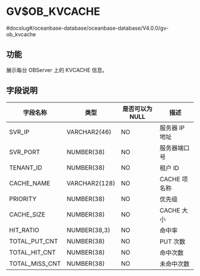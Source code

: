 GV$OB_KVCACHE 
==================================
#docslug#/oceanbase-database/oceanbase-database/V4.0.0/gv-ob_kvcache


功能 
-------------------

展示每台 OBServer 上的 KVCACHE 信息。

字段说明 
----------------------



|      字段名称      |      类型       | 是否可以为 NULL |    描述     |
|----------------|---------------|------------|-----------|
| SVR_IP         | VARCHAR2(46)  | NO         | 服务器 IP 地址 |
| SVR_PORT       | NUMBER(38)    | NO         | 服务器端口号    |
| TENANT_ID      | NUMBER(38)    | NO         | 租户 ID     |
| CACHE_NAME     | VARCHAR2(128) | NO         | CACHE 项名称 |
| PRIORITY       | NUMBER(38)    | NO         | 优先级       |
| CACHE_SIZE     | NUMBER(38)    | NO         | CACHE 大小  |
| HIT_RATIO      | NUMBER(38,3)  | NO         | 命中率       |
| TOTAL_PUT_CNT  | NUMBER(38)    | NO         | PUT 次数    |
| TOTAL_HIT_CNT  | NUMBER(38)    | NO         | 命中次数      |
| TOTAL_MISS_CNT | NUMBER(38)    | NO         | 未命中次数     |


